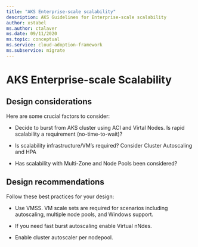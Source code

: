 ```yaml
---
title: "AKS Enterprise-scale scalability"
description: AKS Guidelines for Enterprise-scale scalability
author: xstabel
ms.author: ctalaver
ms.date: 09/11/2020
ms.topic: conceptual
ms.service: cloud-adoption-framework
ms.subservice: migrate
---
```


# AKS Enterprise-scale Scalability

## Design considerations

Here are some crucial factors to consider:

- Decide to burst from AKS cluster using ACI and Virtal Nodes. Is rapid scalability a requirement (no-time-to-wait)?

- Is scalability infrastructure/VM’s required? Consider Cluster Autoscaling and HPA

- Has scalability with Multi-Zone and Node Pools been considered? 

## Design recommendations

Follow these best practices for your design:

- Use VMSS.  VM scale sets are required for scenarios including autoscaling, multiple node pools, and Windows support.

- If you need fast burst autoscaling enable Virtual nNdes.

- Enable cluster autoscaler per nodepool.

